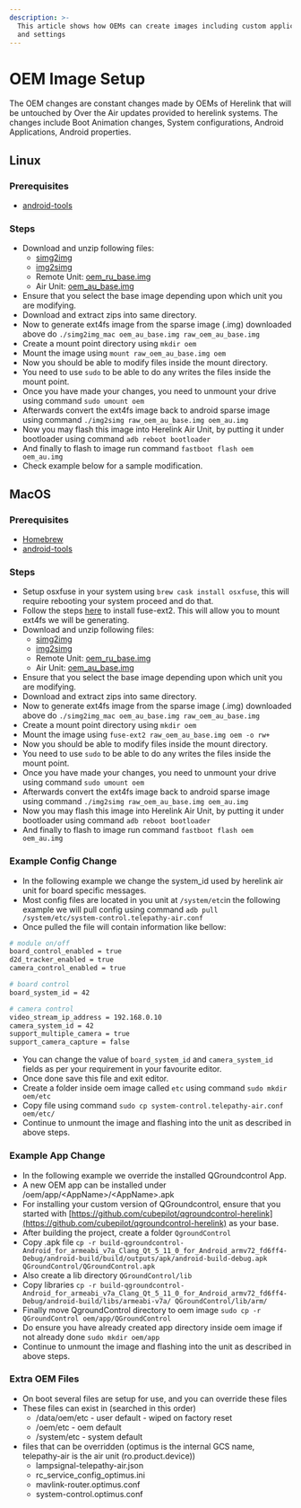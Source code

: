 ```yaml
---
description: >-
  This article shows how OEMs can create images including custom applications
  and settings
---
```


# OEM Image Setup

The OEM changes are constant changes made by OEMs of Herelink that will be untouched by Over the Air updates provided to herelink systems. The changes include Boot Animation changes, System configurations, Android Applications, Android properties.

## Linux

### Prerequisites

* [android-tools](https://developer.android.com/studio/releases/platform-tools)

### Steps

* Download and unzip following files:
  * [simg2img](https://herelinkfw.cubepilot.org/tools/simg2img_linux.zip)
  * [img2simg](https://herelinkfw.cubepilot.org/tools/img2simg_linux.zip)
  * Remote Unit: [oem\_ru\_base.img](https://herelinkfw.cubepilot.org/tools/oem_ru_base.img)
  * Air Unit: [oem\_au\_base.img](https://herelinkfw.cubepilot.org/tools/oem_au_base.img)
* Ensure that you select the base image depending upon which unit you are modifying.
* Download and extract zips into same directory.
* Now to generate ext4fs image from the sparse image \(.img\) downloaded above do `./simg2img_mac oem_au_base.img raw_oem_au_base.img`
* Create a mount point directory using `mkdir oem`
* Mount the image using `mount raw_oem_au_base.img oem`
* Now you should be able to modify files inside the mount directory.
* You need to use `sudo` to be able to do any writes the files inside the mount point.
* Once you have made your changes, you need to unmount your drive using command `sudo umount oem`
* Afterwards convert the ext4fs image back to android sparse image using command `./img2simg raw_oem_au_base.img oem_au.img`
* Now you may flash this image into Herelink Air Unit, by putting it under bootloader using command `adb reboot bootloader`
* And finally to flash to image run command `fastboot flash oem oem_au.img`
* Check example below for a sample modification.

## MacOS

### Prerequisites

* [Homebrew](https://brew.sh/)
* [android-tools](https://developer.android.com/studio/releases/platform-tools)

### Steps

* Setup osxfuse in your system using `brew cask install osxfuse`, this will require rebooting your system proceed and do that.
* Follow the steps [here](https://github.com/alperakcan/fuse-ext2#macos) to install fuse-ext2. This will allow you to mount ext4fs we will be generating.
* Download and unzip following files:
  * [simg2img](https://herelinkfw.cubepilot.org/tools/simg2img_mac.zip)
  * [img2simg](https://herelinkfw.cubepilot.org/tools/img2simg_mac.zip)
  * Remote Unit: [oem\_ru\_base.img](https://herelinkfw.cubepilot.org/tools/oem_ru_base.img)
  * Air Unit: [oem\_au\_base.img](https://herelinkfw.cubepilot.org/tools/oem_au_base.img)
* Ensure that you select the base image depending upon which unit you are modifying.
* Download and extract zips into same directory.
* Now to generate ext4fs image from the sparse image \(.img\) downloaded above do `./simg2img_mac oem_au_base.img raw_oem_au_base.img`
* Create a mount point directory using `mkdir oem`
* Mount the image using `fuse-ext2 raw_oem_au_base.img oem -o rw+`
* Now you should be able to modify files inside the mount directory.
* You need to use `sudo` to be able to do any writes the files inside the mount point.
* Once you have made your changes, you need to unmount your drive using command `sudo umount oem`
* Afterwards convert the ext4fs image back to android sparse image using command `./img2simg raw_oem_au_base.img oem_au.img`
* Now you may flash this image into Herelink Air Unit, by putting it under bootloader using command `adb reboot bootloader`
* And finally to flash to image run command `fastboot flash oem oem_au.img`

### Example Config Change

* In the following example we change the system\_id used by herelink air unit for board specific messages.
* Most config files are located in you unit at `/system/etc`in the following example we will pull config using command `adb pull /system/etc/system-control.telepathy-air.conf`
* Once pulled the file will contain information like bellow:

```bash
# module on/off
board_control_enabled = true
d2d_tracker_enabled = true
camera_control_enabled = true

# board control
board_system_id = 42

# camera control
video_stream_ip_address = 192.168.0.10
camera_system_id = 42
support_multiple_camera = true
support_camera_capture = false
```

* You can change the value of `board_system_id` and `camera_system_id` fields as per your requirement in your favourite editor.
* Once done save this file and exit editor.
* Create a folder inside oem image called `etc` using command `sudo mkdir oem/etc`
* Copy file using command `sudo cp system-control.telepathy-air.conf oem/etc/`
* Continue to unmount the image and flashing into the unit as described in above steps.

### Example App Change

* In the following example we override the installed QGroundcontrol App.
* A new OEM app can be installed under /oem/app/&lt;AppName&gt;/&lt;AppName&gt;.apk
* For installing your custom version of QGroundcontrol, ensure that you started with [https://github.com/cubepilot/qgroundcontrol-herelink](https://github.com/cubepilot/qgroundcontrol-herelink) as your base.
* After building the project, create a folder `QgroundControl`
* Copy .apk file `cp -r build-qgroundcontrol-Android_for_armeabi_v7a_Clang_Qt_5_11_0_for_Android_armv72_fd6ff4-Debug/android-build/build/outputs/apk/android-build-debug.apk QGroundControl/QGroundControl.apk`
* Also create a lib directory `QGroundControl/lib`
* Copy libraries `cp -r build-qgroundcontrol-Android_for_armeabi_v7a_Clang_Qt_5_11_0_for_Android_armv72_fd6ff4-Debug/android-build/libs/armeabi-v7a/ QGroundControl/lib/arm/`
* Finally move QgroundControl directory to oem image `sudo cp -r QGroundControl oem/app/QGroundControl`
* Do ensure you have already created app directory inside oem image if not already done `sudo mkdir oem/app`
* Continue to unmount the image and flashing into the unit as described in above steps.

### Extra OEM Files

* On boot several files are setup for use, and you can override these files
* These files can exist in \(searched in this order\)
  * /data/oem/etc - user default - wiped on factory reset
  * /oem/etc - oem default
  * /system/etc - system default
* files that can be overridden \(optimus is the internal GCS name, telepathy-air is the air unit \(ro.product.device\)\)
  * lampsignal-telepathy-air.json
  * rc\_service\_config\_optimus.ini
  * mavlink-router.optimus.conf
  * system-control.optimus.conf

